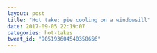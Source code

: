 ```yaml
---
layout: post
title: "Hot take: pie cooling on a windowsill"
date: 2017-09-05 22:19:07
categories: hot-takes
tweet_id: "905193604540358656"
---
```



<!-- Original tweet: https://twitter.com/i/status/905193604540358656 -->